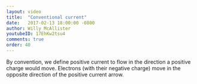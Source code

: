 ```yaml
---
layout: video
title:  "Conventional current"
date:   2017-02-13 18:00:00 -0800
author: Willy McAllister
youtubeID: 17EhKw2tsu4
comments: true
order: 40
---
```


By convention, we define positive current to flow in the direction a positive charge would move. Electrons (with their negative charge) move in the opposite direction of the positive current arrow.
